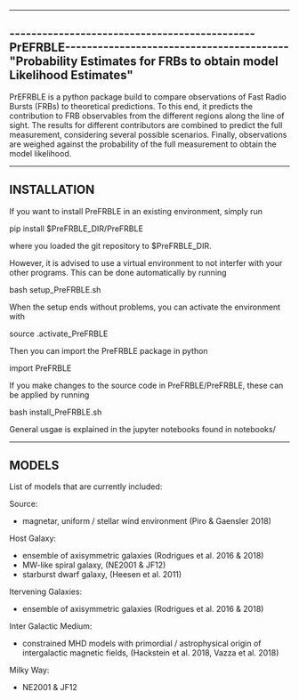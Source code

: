 ----------------------------------------------------------------------------------------------
---------------------------------------------PrEFRBLE-----------------------------------------
"Probability Estimates for FRBs to obtain model Likelihood Estimates"
----------------------------------------------------------------------------------------------

PrEFRBLE is a python package build to compare observations of Fast Radio Bursts (FRBs) to theoretical predictions. To this end, it predicts the contribution to FRB observables from the different regions along the line of sight. The results for different contributors are combined to predict the full measurement, considering several possible scenarios. Finally, observations are weighed against the probability of the full measurement to obtain the model likelihood.



----------------------------------------------------------------------------------------------
INSTALLATION
----------------------------------------------------------------------------------------------

If you want to install PreFRBLE in an existing environment, simply run

pip install $PreFRBLE_DIR/PreFRBLE

where you loaded the git repository to $PreFRBLE_DIR.


However, it is advised to use a virtual environment to not interfer with your other programs. This can be done automatically by running

bash setup_PreFRBLE.sh

When the setup ends without problems, you can activate the environment with

source .activate_PreFRBLE

Then you can import the PreFRBLE package in python

import PreFRBLE

If you make changes to the source code in PreFRBLE/PreFRBLE, these can be applied by running

bash install_PreFRBLE.sh  

General usgae is explained in the jupyter notebooks found in notebooks/


----------------------------------------------------------------------------------------------
MODELS
----------------------------------------------------------------------------------------------


List of models that are currently included:

Source:
 - magnetar, uniform / stellar wind environment (Piro & Gaensler 2018)

Host Galaxy:
 - ensemble of axisymmetric galaxies (Rodrigues et al. 2016 & 2018)
 - MW-like spiral galaxy, (NE2001 & JF12)
 - starburst dwarf galaxy, (Heesen et al. 2011)

Itervening Galaxies:
 - ensemble of axisymmetric galaxies (Rodrigues et al. 2016 & 2018)

Inter Galactic Medium:
 - constrained MHD models with primordial / astrophysical origin of intergalactic magnetic fields, (Hackstein et al. 2018, Vazza et al. 2018)

Milky Way:
 - NE2001 & JF12


